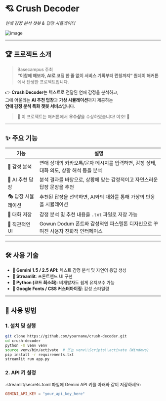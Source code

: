 # 💘 Crush Decoder  
_연애 감정 분석 챗봇 & 답장 시뮬레이터_

![image](https://github.com/user-attachments/assets/ca6af82c-be07-48cb-a981-bb540cabfa7d)


---

## 🏆 프로젝트 소개

> Basecampus 주최  
> **“이참에 해보자, AI로 코딩 한 줄 없이 서비스 기획부터 런칭까지” 원데이 해커톤**  
> 에서 탄생한 프로젝트입니다.

👉 **Crush Decoder**는 텍스트로 전달된 연애 감정을 분석하고,  
그에 어울리는 **AI 추천 답장**과 **가상 시뮬레이션**까지 제공하는  
**연애 감정 분석 특화 챗봇 서비스**입니다.  

> 🥉 이 프로젝트는 해커톤에서 **우수상**을 수상하였습니다! 야호! 🎉

---

## ✨ 주요 기능

| 기능 | 설명 |
|------|------|
| 💬 감정 분석 | 연애 상대의 카카오톡/문자 메시지를 입력하면, 감정 상태, 대화 의도, 상황 해석 등을 분석 |
| 💌 AI 추천 답장 | 분석 결과를 바탕으로, 상황에 맞는 감정적이고 자연스러운 답장 문장을 추천 |
| 🎭 답장 시뮬레이션 | 추천된 답장을 선택하면, AI와의 대화를 통해 가상의 반응을 시뮬레이션 |
| 📁 대화 저장 | 감정 분석 및 추천 내용을 `.txt` 파일로 저장 가능 |
| 🎨 직관적인 UI | Gowun Dodum 폰트와 감성적인 파스텔톤 디자인으로 꾸며진 사용자 친화적 인터페이스 |

---


## 🛠️ 사용 기술

- **🧠 Gemini 1.5 / 2.5 API**: 텍스트 감정 분석 및 자연어 응답 생성
- **🎨 Streamlit**: 프론트엔드 UI 구현
- **📝 Python (코드 최소화)**: 비개발자도 쉽게 유지보수 가능
- **🌸 Google Fonts / CSS 커스터마이징**: 감성 스타일링

---

## 🚀 사용 방법

### 1. 설치 및 실행
```bash
git clone https://github.com/yourname/crush-decoder.git
cd crush-decoder
python -m venv venv
source venv/bin/activate  # 또는 venv\\Scripts\\activate (Windows)
pip install -r requirements.txt
streamlit run app.py
```
### 2. API 키 설정
.streamlit/secrets.toml 파일에 Gemini API 키를 아래와 같이 저장하세요:
```toml
GEMINI_API_KEY = "your_api_key_here"
```

